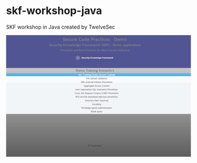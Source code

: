 # skf-workshop-java
SKF workshop in Java created by TwelveSec


![alt text](WebContent/resources/images/SecurityFramework.png "SKF Image")
